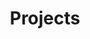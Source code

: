 ---
title: "Projects"
layout: collection
permalink: /portfolio/
collection: portfolio
entries_layout: grid
classes: wide
---